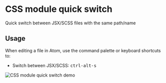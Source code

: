# CSS module quick switch

Quick switch between JSX/SCSS files with the same path/name

## Usage

When editing a file in Atom, use the command palette or keyboard shortcuts to:

- Switch between JSX/SCSS: <kbd>ctrl-alt-s</kbd>

![CSS module quick switch demo](http://g.recordit.co/gPIJ3wFsER.gif)

